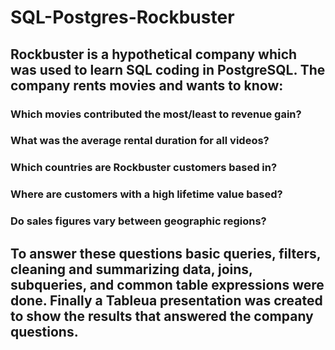 # SQL-Postgres-Rockbuster
## Rockbuster is a hypothetical company which was used to learn SQL coding in PostgreSQL.  The company rents movies and wants to know: 
### Which movies contributed the most/least to revenue gain?
### What was the average rental duration for all videos?
### Which countries are Rockbuster customers based in?
### Where are customers with a high lifetime value based?
### Do sales figures vary between geographic regions?
## To answer these questions basic queries, filters, cleaning and summarizing data, joins, subqueries, and common table expressions were done.  Finally a Tableua presentation was created to show the results that answered the company questions.
